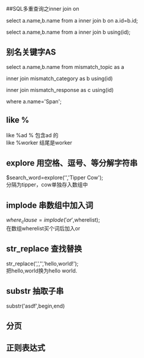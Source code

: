 ##SQL多重查询之inner join on

select a.name,b.name from a inner join b on a.id=b.id;
    
select a.name,b.name from a inner join b using(id);

## 别名关键字AS
    
select a.name,b.name from mismatch_topic as a 

inner join mismatch_category as b using(id)

inner join mismatch_response as c using(id) 
     
where a.name='Span';

## like %
like %ad % 包含ad 的<br/>
like %worker 结尾是worker<br/>
## explore 用空格、逗号、等分解字符串
$search_word=explore('','Tipper Cow');<br/>
分隔为tipper，cow单独存入数组中<br/>
## implode 串数组中加入词
$where_clause=implode('or',$wherelist);
<br/>在数组wherelist买个词后加入or
## str_replace 查找替换
str_replace(',','','hello,world!');<br/>
把hello,world换为hello world.
## substr 抽取子串
substr('asdf',begin,end)

## 分页
## 正则表达式